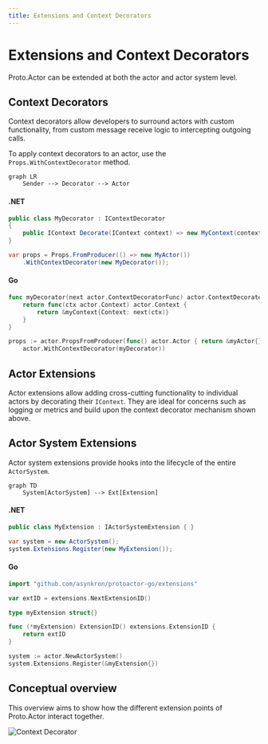 ```yaml
---
title: Extensions and Context Decorators
---
```


# Extensions and Context Decorators

Proto.Actor can be extended at both the actor and actor system level.

## Context Decorators

Context decorators allow developers to surround actors with custom functionality, from custom
message receive logic to intercepting outgoing calls.

To apply context decorators to an actor, use the `Props.WithContextDecorator` method.

```mermaid
graph LR
    Sender --> Decorator --> Actor
```

#### .NET

```csharp
public class MyDecorator : IContextDecorator
{
    public IContext Decorate(IContext context) => new MyContext(context);
}

var props = Props.FromProducer(() => new MyActor())
    .WithContextDecorator(new MyDecorator());
```

#### Go

```go
func myDecorator(next actor.ContextDecoratorFunc) actor.ContextDecoratorFunc {
    return func(ctx actor.Context) actor.Context {
        return &myContext{Context: next(ctx)}
    }
}

props := actor.PropsFromProducer(func() actor.Actor { return &myActor{} },
    actor.WithContextDecorator(myDecorator))
```


## Actor Extensions

Actor extensions allow adding cross-cutting functionality to individual actors by decorating
their `IContext`. They are ideal for concerns such as logging or metrics and build upon the
context decorator mechanism shown above.

## Actor System Extensions

Actor system extensions provide hooks into the lifecycle of the entire `ActorSystem`.

```mermaid
graph TD
    System[ActorSystem] --> Ext[Extension]
```

#### .NET

```csharp
public class MyExtension : IActorSystemExtension { }

var system = new ActorSystem();
system.Extensions.Register(new MyExtension());
```

#### Go

```go
import "github.com/asynkron/protoactor-go/extensions"

var extID = extensions.NextExtensionID()

type myExtension struct{}

func (*myExtension) ExtensionID() extensions.ExtensionID {
    return extID
}

system := actor.NewActorSystem()
system.Extensions.Register(&myExtension{})
```


## Conceptual overview

This overview aims to show how the different extension points of Proto.Actor interact together.

![Context Decorator](images/middleware.png)

